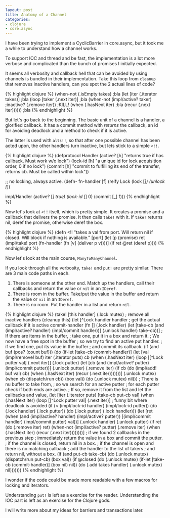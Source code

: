 ```yaml
---
layout: post
title: Anatomy of a Channel
categories:
- clojure
- core.async
---
```


I have been trying to implement a CyclicBarrier in core.async, but it took me a while to understand how a channel works.

To support IOC and thread and be fast, the implementation is a lot more verbose and complicated than the bunch of promises I initially expected.

It seems all verbosity and callback hell that can be avoided by using channels is bundled in their implementation. Take this loop from `cleanup` that removes inactive handlers, can you spot the 2 actual lines of code?

{% highlight clojure %}
(when-not (.isEmpty takes)           ;bla
  (let [iter (.iterator takes)]      ;bla
    (loop [taker (.next iter)]       ;bla
      (when-not (impl/active? taker) ;inactive?
        (.remove iter))              ;KILL!
      (when (.hasNext iter)          ;bla
        (recur (.next iter))))))     ;bla
{% endhighlight %}

But let's go back to the beginning. The basic unit of a channel is a handler, a glorified callback. It has a commit method with *returns* the callback, an id for avoiding deadlock and a method to check if it is active.

The latter is used with `alts!!`, so that after one possible channel has been acted upon, the other handlers turn inactive, but lets stick to a simple `<!!`.

{% highlight clojure %}
(defprotocol Handler
  (active? [h] "returns true if has callback. Must work w/o lock")
  (lock-id [h] "a unique id for lock acquisition order, 0 if no lock")
  (commit [h] "commit to fulfilling its end of the transfer, returns cb. Must be called within lock"))

;; no locking, always active.
(defn- fn-handler
  [f]
  (reify
   Lock
   (lock [_])
   (unlock [_])
   
   impl/Handler
   (active? [_] true)
   (lock-id [_] 0)
   (commit [_] f)))
{% endhighlight %}

Now let's look at `<!!` itself, which is pretty simple. It creates a promise and a callback that delivers the promise. It then calls `take!` with it. If `take!` returns nil, deref the promise, otherwise deref the box.

{% highlight clojure %}
(defn <!!
  "takes a val from port. Will return nil if closed. Will block
  if nothing is available."
  [port]
  (let [p (promise)
        ret (impl/take! port (fn-handler (fn [v] (deliver p v))))]
    (if ret
      @ret
      (deref p))))
{% endhighlight %}

Now let's look at the main course, `ManyToManyChannel`.

If you look through all the verbosity, `take!` and `put!` are pretty similar. There are 3 main code paths in each.

1. There is someone at the other end. Match up the handlers, call their callbacks and return the value or `nil` in an `IDeref`.
2. There is room in the buffer. Take/put the value in the buffer and return the value or `nil` in an `IDeref`.
3. There is no room. Put the handler in a list and return `nil`.

{% highlight clojure %}
(take!
 [this handler]
 (.lock mutex)
 ; remove all inactive handlers
 (cleanup this)
 (let [^Lock handler handler
       ; get the actual callback if it is active
       commit-handler (fn []
                        (.lock handler)
                        (let [take-cb (and (impl/active? handler) (impl/commit handler))]
                          (.unlock handler)
                          take-cb))]
   ; If there are items in the buffer,
   ; take one, put it in a box and return it.
   ; We now have a free spot in the buffer
   ; so we try to find an active put handler.
   ; if we find one, put its value in the buffer
   ; and commit its callback.
   (if (and buf (pos? (count buf)))
     (do
       (if-let [take-cb (commit-handler)]
         (let [val (impl/remove! buf)
               iter (.iterator puts)
               cb (when (.hasNext iter)
                    (loop [[^Lock putter val] (.next iter)]
                      (.lock putter)
                      (let [cb (and (impl/active? putter) (impl/commit putter))]
                        (.unlock putter)
                        (.remove iter)
                        (if cb
                          (do (impl/add! buf val)
                              cb)
                          (when (.hasNext iter)
                            (recur (.next iter)))))))]
           (.unlock mutex)
           (when cb
             (dispatch/run cb))
           (box val))
         (do (.unlock mutex)
             nil)))
     ; There is nu buffer to take from,
     ; so we search for an active putter
     ; for each putter check if both ends are active.
     ; If so, remove it from the list and let the callbacks and value,
     (let [iter (.iterator puts)
           [take-cb put-cb val]
           (when (.hasNext iter)
             (loop [[^Lock putter val] (.next iter)]
               ; funny bit where deadlock is avoided
               (if (< (impl/lock-id handler) (impl/lock-id putter))
                 (do (.lock handler) (.lock putter))
                 (do (.lock putter) (.lock handler)))
               (let [ret (when (and (impl/active? handler) (impl/active? putter))
                           [(impl/commit handler) (impl/commit putter) val])]
                 (.unlock handler)
                 (.unlock putter)
                 (if ret
                   (do
                     (.remove iter)
                     ret)
                   (when-not (impl/active? putter)
                     (.remove iter)
                     (when (.hasNext iter)
                       (recur (.next iter))))))))]
       ; if we found 2 callbacks in the previous step
       ; immediately return the value in a box and commit the putter.
       ; if the channel is closed, return nil in a box.
       ; if the channel is open and there is no matching callback
       ; add the handler to the list of takers
       ; and return nil, without a box.
       (if (and put-cb take-cb)
         (do
           (.unlock mutex)
           (dispatch/run put-cb)
           (box val))
         (if @closed
           (do
             (.unlock mutex)
             (if-let [take-cb (commit-handler)]
               (box nil)
               nil))
           (do
             (.add takes handler)
             (.unlock mutex)
             nil)))))))
{% endhighlight %}

I wonder if the code could be made more readable with a few macros for locking and iterators.

Understanding `put!` is left as a exercise for the reader. Understanding the IOC part is left as an exercise for the Clojure gods.

I will write more about my ideas for barriers and transactions later.

